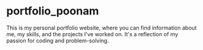 # portfolio_poonam
This is my personal portfolio website, where you can find information about me, my skills, and the projects I've worked on. It's a reflection of my passion for coding and problem-solving.
